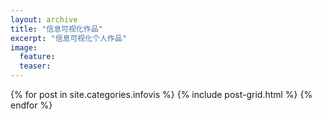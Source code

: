 ```yaml
---
layout: archive
title: "信息可视化作品"
excerpt: "信息可视化个人作品"
image: 
  feature: 
  teaser: 
---
```



<div class="tiles">
{% for post in site.categories.infovis %}
  {% include post-grid.html %}
{% endfor %}
</div><!-- /.tiles 把有 infoviso 的列出来-->
